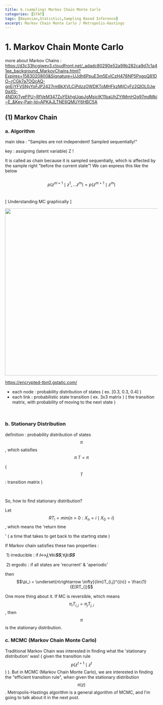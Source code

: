 ```yaml
---
title: 6.(sampling) Markov Chain Monte Carlo
categories: [STAT]
tags: [Bayesian,Statistics,Sampling Based Inference]
excerpt: Markov Chain Monte Carlo / Metropolis-Hastings
---
```


# 1. Markov Chain Monte Carlo
more about Markov Chains : https://d3c33hcgiwev3.cloudfront.net/_adadc80290e52a99b282ca9d7c1a41ee_background_MarkovChains.html?Expires=1583020800&Signature=UJdh6PpuE3m5EvICzH476NP5PxgoQ81DO~rCGk7a7OQcAQ-gnEjYFVSNyYoFJP2427rmBkXVLCiPdzzOWDKToMHFkzMjICyFz2QIOL0Jw0qXS-4NDXiTyeFPU~RfVeM347ZuYEkhgUqpJgMsjclK11baUhZYtMmH2g97mdMki~E_&Key-Pair-Id=APKAJLTNE6QMUY6HBC5A

## (1) Markov Chain
<script src="https://cdn.mathjax.org/mathjax/latest/MathJax.js?config=TeX-AMS-MML_HTMLorMML" type="text/javascript"></script>

### a. Algorithm

main idea : "Samples are not independent! Sampled sequentially!"

key : assigning (latent variable) Z !

It is called as chain because it is sampled sequentially, which is affected by the sample right "before the current state"! We can express this like the below
<br>
<br>
$$p(z^{m+1} \mid z^{1},...z^{m}) = p(z^{m+1} \mid z^{m})$$
<br>

[ Understanding MC graphically ]

<img src="https://encrypted-tbn0.gstatic.com/images?q=tbn%3AANd9GcQAJQ5ToCyTUkgU0RaiE1rQy59yltA3yzkZKSiiVcJ264aKUmd4" width="550" /> 

https://encrypted-tbn0.gstatic.com/

- each node : probability distribution of states ( ex. [0.3, 0.3, 0.4] )
- each link : probabilistic state transition ( ex. 3x3 matrix )
  ( the transition matrix, with probability of moving to the next state )<br>
<br>

### b. Stationary Distribution

definition : probability distribution of states $$\pi$$, which satisfies $$\pi\; T = \pi$$ 

( $$T$$ : transition matrix )

<br>

So, how to find stationary distribution?

Let $$RT_i = min\{n>0 : X_n =i \mid X_0 =i\}$$, which means the 'return time

' ( a time that takes to get back to the starting state )



If Markov chain satisfies these two properties :

​	1) irreducible : if 𝒊↔𝒋,∀𝒊∈𝑺𝑺,∀𝒋∈𝑺𝑺

​	2) ergodic : if all states are 'recurrent' & 'aperiodic'

then $$\pi_i = \underset{n\rightarrow \infty}{lim}T_{i,j}^{(n)} = \frac{1}{E[RT_i]}$$

One more thing about it. If MC is reversible, which means $$\pi_i T_{i,j} = \pi_j T_{j,i}$$, then $$\pi$$ is the stationary distribution. 



### c. MCMC (Markov Chain Monte Carlo)

Traditional Markov Chain was interested in finding what the 'stationary distribution' was! ( given the transition rule $$p(z^{t+1} \mid z^{t}$$ ) ). But in MCMC (Markov Chain Monte Carlo), we are interested in finding the "efficient transition rule", when given the stationary distribution $$\pi(z) $$. Metropolis-Hastings algorithm is a general algorithm of MCMC, and I'm going to talk about it in the next post.
